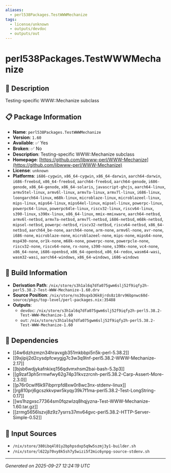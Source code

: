 ```yaml
---
aliases:
  - perl538Packages.TestWWWMechanize
tags:
  - license/unknown
  - outputs/devdoc
  - outputs/out
---
```


# perl538Packages.TestWWWMechanize

## 📝 Description

Testing-specific WWW::Mechanize subclass

## 📋 Package Information

- **Name**: `perl538Packages.TestWWWMechanize`
- **Version**: `1.60`
- **Available**: ✅ Yes
- **Broken**: ✅ No
- **Description**: Testing-specific WWW::Mechanize subclass
- **Homepage**: [https://github.com/libwww-perl/WWW-Mechanize](https://github.com/libwww-perl/WWW-Mechanize)
- **License**: `unknown`
- **Platforms**: `i686-cygwin`, `x86_64-cygwin`, `x86_64-darwin`, `aarch64-darwin`, `i686-freebsd`, `x86_64-freebsd`, `aarch64-freebsd`, `aarch64-genode`, `i686-genode`, `x86_64-genode`, `x86_64-solaris`, `javascript-ghcjs`, `aarch64-linux`, `armv5tel-linux`, `armv6l-linux`, `armv7a-linux`, `armv7l-linux`, `i686-linux`, `loongarch64-linux`, `m68k-linux`, `microblaze-linux`, `microblazeel-linux`, `mips-linux`, `mips64-linux`, `mips64el-linux`, `mipsel-linux`, `powerpc-linux`, `powerpc64-linux`, `powerpc64le-linux`, `riscv32-linux`, `riscv64-linux`, `s390-linux`, `s390x-linux`, `x86_64-linux`, `mmix-mmixware`, `aarch64-netbsd`, `armv6l-netbsd`, `armv7a-netbsd`, `armv7l-netbsd`, `i686-netbsd`, `m68k-netbsd`, `mipsel-netbsd`, `powerpc-netbsd`, `riscv32-netbsd`, `riscv64-netbsd`, `x86_64-netbsd`, `aarch64_be-none`, `aarch64-none`, `arm-none`, `armv6l-none`, `avr-none`, `i686-none`, `microblaze-none`, `microblazeel-none`, `mips-none`, `mips64-none`, `msp430-none`, `or1k-none`, `m68k-none`, `powerpc-none`, `powerpcle-none`, `riscv32-none`, `riscv64-none`, `rx-none`, `s390-none`, `s390x-none`, `vc4-none`, `x86_64-none`, `i686-openbsd`, `x86_64-openbsd`, `x86_64-redox`, `wasm64-wasi`, `wasm32-wasi`, `aarch64-windows`, `x86_64-windows`, `i686-windows`

## 🔧 Build Information

- **Derivation Path**: `/nix/store/s3h1al6q7dfa075gwm6slj52f9iqfy2h-perl5.38.2-Test-WWW-Mechanize-1.60.drv`
- **Source Position**: `/nix/store/ns30sqxb36k8jrds8z18rv96bpnwc60d-source/pkgs/top-level/perl-packages.nix:35488`
- **Outputs**:
  - `devdoc`:  `/nix/store/s3h1al6q7dfa075gwm6slj52f9iqfy2h-perl5.38.2-Test-WWW-Mechanize-1.60`
  - `out`:  `/nix/store/s3h1al6q7dfa075gwm6slj52f9iqfy2h-perl5.38.2-Test-WWW-Mechanize-1.60`

## 🔗 Dependencies

- [[4w6dzhzmzn34hravxgb351mkbbpi5n5k-perl-5.38.2]]
- [[9xjipij2d2cysdpfcwygjg7c3w3q9lnf-perl5.38.2-WWW-Mechanize-2.17]]
- [[bjsb6wdjykafnkixq156qdvmxhsm2bai-bash-5.3p3]]
- [[g9zaf3ph5rrmwfwy62g74p31kvzzrcnh-perl5.38.2-Carp-Assert-More-2.3.0]]
- [[p76r0cwlf6k97ibprrpfd8xw0r8wc3nx-stdenv-linux]]
- [[rg810prj6gcszkkvpwr5kyqy39k7f1ma-perl5.38.2-Test-LongString-0.17]]
- [[ws1hzgxsc77364sm0fqzwlzq8hqjyzna-Test-WWW-Mechanize-1.60.tar.gz]]
- [[zrmg5656lszvj8z9z7ysrrs37mv64gvc-perl5.38.2-HTTP-Server-Simple-0.52]]

## 📁 Input Sources

- `/nix/store/380ibq4l01y2bphpsdxp5q9w5szmj3y1-builder.sh`
- `/nix/store/l622p70vy8k5sh7y5wizi5f2mic6ynpg-source-stdenv.sh`

---
*Generated on 2025-09-27 12:24:19 UTC*
